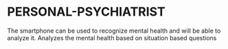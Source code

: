 # PERSONAL-PSYCHIATRIST
The smartphone can be used to recognize mental health and will be able to analyze it. Analyzes the mental health based on situation based questions
